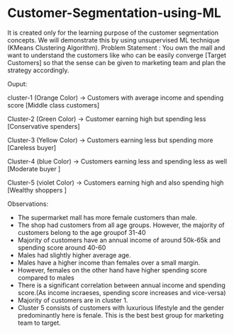 # Customer-Segmentation-using-ML

It is created only for the learning purpose of the customer segmentation concepts. We will demonstrate this by using unsupervised ML technique (KMeans Clustering Algorithm).
Problem Statement : You own the mall and want to understand the customers like who can be easily converge [Target Customers] so that the sense can be given to marketing team and plan the strategy accordingly.

Ouput:

cluster-1 (Orange Color) -> Customers with average income and spending score [Middle class customers]

Cluster-2 (Green Color) -> Customer earning high but spending less [Conservative spenders]

Cluster-3 (Yellow Color) -> Customers earning less but spending more [Careless buyer]

Cluster-4 (blue Color) -> Customers earning less and spending less as well [Moderate buyer ]

Cluster-5 (violet Color) -> Customers earning high and also spending high [Wealthy shoppers ]

Observations:
* The supermarket mall has more female customers than male.
* The shop had customers from all age groups. However, the majority of customers belong to the age groupof 31-40
* Majority of customers have an annual income of around 50k-65k and spending score around 40-60
* Males had slightly higher average age.
* Males have a higher income than females over a small margin.
* However, females on the other hand have higher spending score compared to males
* There is a significant correlation between annual income and spending score.(As income incraeses, spending score increases and vice-versa)
* Majority of customers are in cluster 1.
* Cluster 5 consists of customers with luxurious lifestyle and the gender predominantly here is fenale. This is the best best group for marketing team to target.
